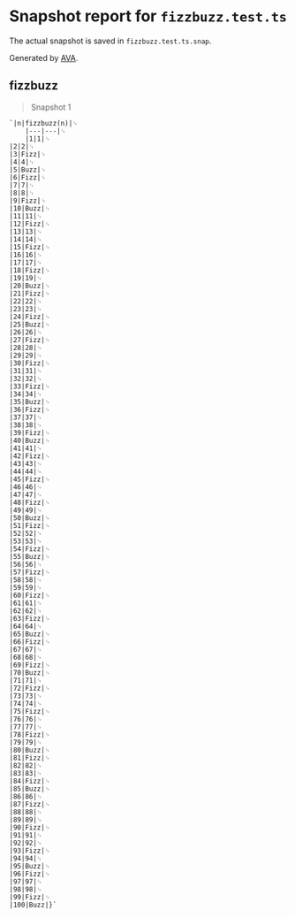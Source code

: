 # Snapshot report for `fizzbuzz.test.ts`

The actual snapshot is saved in `fizzbuzz.test.ts.snap`.

Generated by [AVA](https://avajs.dev).

## fizzbuzz

> Snapshot 1

    `|n|fizzbuzz(n)|␊
        |---|---|␊
        |1|1|␊
    |2|2|␊
    |3|Fizz|␊
    |4|4|␊
    |5|Buzz|␊
    |6|Fizz|␊
    |7|7|␊
    |8|8|␊
    |9|Fizz|␊
    |10|Buzz|␊
    |11|11|␊
    |12|Fizz|␊
    |13|13|␊
    |14|14|␊
    |15|Fizz|␊
    |16|16|␊
    |17|17|␊
    |18|Fizz|␊
    |19|19|␊
    |20|Buzz|␊
    |21|Fizz|␊
    |22|22|␊
    |23|23|␊
    |24|Fizz|␊
    |25|Buzz|␊
    |26|26|␊
    |27|Fizz|␊
    |28|28|␊
    |29|29|␊
    |30|Fizz|␊
    |31|31|␊
    |32|32|␊
    |33|Fizz|␊
    |34|34|␊
    |35|Buzz|␊
    |36|Fizz|␊
    |37|37|␊
    |38|38|␊
    |39|Fizz|␊
    |40|Buzz|␊
    |41|41|␊
    |42|Fizz|␊
    |43|43|␊
    |44|44|␊
    |45|Fizz|␊
    |46|46|␊
    |47|47|␊
    |48|Fizz|␊
    |49|49|␊
    |50|Buzz|␊
    |51|Fizz|␊
    |52|52|␊
    |53|53|␊
    |54|Fizz|␊
    |55|Buzz|␊
    |56|56|␊
    |57|Fizz|␊
    |58|58|␊
    |59|59|␊
    |60|Fizz|␊
    |61|61|␊
    |62|62|␊
    |63|Fizz|␊
    |64|64|␊
    |65|Buzz|␊
    |66|Fizz|␊
    |67|67|␊
    |68|68|␊
    |69|Fizz|␊
    |70|Buzz|␊
    |71|71|␊
    |72|Fizz|␊
    |73|73|␊
    |74|74|␊
    |75|Fizz|␊
    |76|76|␊
    |77|77|␊
    |78|Fizz|␊
    |79|79|␊
    |80|Buzz|␊
    |81|Fizz|␊
    |82|82|␊
    |83|83|␊
    |84|Fizz|␊
    |85|Buzz|␊
    |86|86|␊
    |87|Fizz|␊
    |88|88|␊
    |89|89|␊
    |90|Fizz|␊
    |91|91|␊
    |92|92|␊
    |93|Fizz|␊
    |94|94|␊
    |95|Buzz|␊
    |96|Fizz|␊
    |97|97|␊
    |98|98|␊
    |99|Fizz|␊
    |100|Buzz|}`
